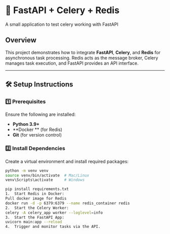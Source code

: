 # 🚀 FastAPI + Celery + Redis
A small application to test celery working with FastAPI

## Overview
This project demonstrates how to integrate **FastAPI**, **Celery**, and **Redis** for asynchronous task processing.
Redis acts as the message broker, Celery manages task execution, and FastAPI provides an API interface.

---

## 🛠 Setup Instructions

### 1️⃣ Prerequisites
Ensure the following are installed:
- **Python 3.9+**
- **Docker ** (for Redis)
- **Git** (for version control)

### 2️⃣ Install Dependencies
Create a virtual environment and install required packages:
```bash
python -m venv venv
source venv/bin/activate  # Mac/Linux
venv\Scripts\activate     # Windows

pip install requirements.txt
1.	Start Redis in Docker:
Pull docker image for Redis
docker run -d -p 6379:6379 --name redis_container redis 
2.	Start the Celery Worker:
celery -A celery_app worker --loglevel=info 
3.	Start the FastAPI App:
uvicorn main:app --reload 
4.	Trigger and monitor tasks via the API.
 
